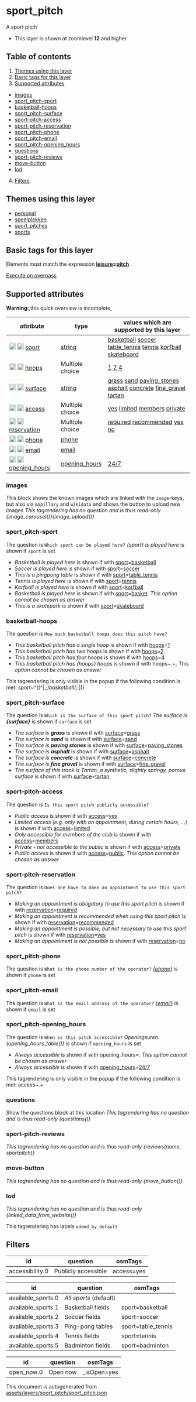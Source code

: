[//]: # (WARNING: this file is automatically generated. Please find the sources at the bottom and edit those sources)

# sport_pitch

A sport pitch

 - This layer is shown at zoomlevel **12** and higher

## Table of contents

1. [Themes using this layer](#themes-using-this-layer)
2. [Basic tags for this layer](#basic-tags-for-this-layer)
3. [Supported attributes](#supported-attributes)
  - [images](#images)
  - [sport_pitch-sport](#sport_pitch-sport)
  - [basketball-hoops](#basketball-hoops)
  - [sport_pitch-surface](#sport_pitch-surface)
  - [sport-pitch-access](#sport-pitch-access)
  - [sport-pitch-reservation](#sport-pitch-reservation)
  - [sport_pitch-phone](#sport_pitch-phone)
  - [sport_pitch-email](#sport_pitch-email)
  - [sport_pitch-opening_hours](#sport_pitch-opening_hours)
  - [questions](#questions)
  - [sport-pitch-reviews](#sport-pitch-reviews)
  - [move-button](#move-button)
  - [lod](#lod)
4. [Filters](#filters)

## Themes using this layer

 - [personal](https://mapcomplete.org/personal)
 - [speelplekken](https://mapcomplete.org/speelplekken)
 - [sport_pitches](https://mapcomplete.org/sport_pitches)
 - [sports](https://mapcomplete.org/sports)

## Basic tags for this layer

Elements must match the expression **<a href='https://wiki.openstreetmap.org/wiki/Key:leisure' target='_blank'>leisure</a>=<a href='https://wiki.openstreetmap.org/wiki/Tag:leisure%3Dpitch' target='_blank'>pitch</a>**

[Execute on overpass](http://overpass-turbo.eu/?Q=%5Bout%3Ajson%5D%5Btimeout%3A90%5D%3B%28%20%20%20%20nwr%5B%22leisure%22%3D%22pitch%22%5D%28%7B%7Bbbox%7D%7D%29%3B%0A%29%3Bout%20body%3B%3E%3Bout%20skel%20qt%3B)

## Supported attributes

**Warning:**,this quick overview is incomplete,

| attribute | type | values which are supported by this layer |
-----|-----|----- |
| <a target="_blank" href='https://taginfo.openstreetmap.org/keys/sport#values'><img src='https://mapcomplete.org/assets/svg/search.svg' height='18px'></a> <a target="_blank" href='https://taghistory.raifer.tech/?#***/sport/'><img src='https://mapcomplete.org/assets/svg/statistics.svg' height='18px'></a> [sport](https://wiki.openstreetmap.org/wiki/Key:sport) | [string](../SpecialInputElements.md#string) | [basketball](https://wiki.openstreetmap.org/wiki/Tag:sport%3Dbasketball) [soccer](https://wiki.openstreetmap.org/wiki/Tag:sport%3Dsoccer) [table_tennis](https://wiki.openstreetmap.org/wiki/Tag:sport%3Dtable_tennis) [tennis](https://wiki.openstreetmap.org/wiki/Tag:sport%3Dtennis) [korfball](https://wiki.openstreetmap.org/wiki/Tag:sport%3Dkorfball) [skateboard](https://wiki.openstreetmap.org/wiki/Tag:sport%3Dskateboard) |
| <a target="_blank" href='https://taginfo.openstreetmap.org/keys/hoops#values'><img src='https://mapcomplete.org/assets/svg/search.svg' height='18px'></a> <a target="_blank" href='https://taghistory.raifer.tech/?#***/hoops/'><img src='https://mapcomplete.org/assets/svg/statistics.svg' height='18px'></a> [hoops](https://wiki.openstreetmap.org/wiki/Key:hoops) | Multiple choice | [1](https://wiki.openstreetmap.org/wiki/Tag:hoops%3D1) [2](https://wiki.openstreetmap.org/wiki/Tag:hoops%3D2) [4](https://wiki.openstreetmap.org/wiki/Tag:hoops%3D4) |
| <a target="_blank" href='https://taginfo.openstreetmap.org/keys/surface#values'><img src='https://mapcomplete.org/assets/svg/search.svg' height='18px'></a> <a target="_blank" href='https://taghistory.raifer.tech/?#***/surface/'><img src='https://mapcomplete.org/assets/svg/statistics.svg' height='18px'></a> [surface](https://wiki.openstreetmap.org/wiki/Key:surface) | [string](../SpecialInputElements.md#string) | [grass](https://wiki.openstreetmap.org/wiki/Tag:surface%3Dgrass) [sand](https://wiki.openstreetmap.org/wiki/Tag:surface%3Dsand) [paving_stones](https://wiki.openstreetmap.org/wiki/Tag:surface%3Dpaving_stones) [asphalt](https://wiki.openstreetmap.org/wiki/Tag:surface%3Dasphalt) [concrete](https://wiki.openstreetmap.org/wiki/Tag:surface%3Dconcrete) [fine_gravel](https://wiki.openstreetmap.org/wiki/Tag:surface%3Dfine_gravel) [tartan](https://wiki.openstreetmap.org/wiki/Tag:surface%3Dtartan) |
| <a target="_blank" href='https://taginfo.openstreetmap.org/keys/access#values'><img src='https://mapcomplete.org/assets/svg/search.svg' height='18px'></a> <a target="_blank" href='https://taghistory.raifer.tech/?#***/access/'><img src='https://mapcomplete.org/assets/svg/statistics.svg' height='18px'></a> [access](https://wiki.openstreetmap.org/wiki/Key:access) | Multiple choice | [yes](https://wiki.openstreetmap.org/wiki/Tag:access%3Dyes) [limited](https://wiki.openstreetmap.org/wiki/Tag:access%3Dlimited) [members](https://wiki.openstreetmap.org/wiki/Tag:access%3Dmembers) [private](https://wiki.openstreetmap.org/wiki/Tag:access%3Dprivate) |
| <a target="_blank" href='https://taginfo.openstreetmap.org/keys/reservation#values'><img src='https://mapcomplete.org/assets/svg/search.svg' height='18px'></a> <a target="_blank" href='https://taghistory.raifer.tech/?#***/reservation/'><img src='https://mapcomplete.org/assets/svg/statistics.svg' height='18px'></a> [reservation](https://wiki.openstreetmap.org/wiki/Key:reservation) | Multiple choice | [required](https://wiki.openstreetmap.org/wiki/Tag:reservation%3Drequired) [recommended](https://wiki.openstreetmap.org/wiki/Tag:reservation%3Drecommended) [yes](https://wiki.openstreetmap.org/wiki/Tag:reservation%3Dyes) [no](https://wiki.openstreetmap.org/wiki/Tag:reservation%3Dno) |
| <a target="_blank" href='https://taginfo.openstreetmap.org/keys/phone#values'><img src='https://mapcomplete.org/assets/svg/search.svg' height='18px'></a> <a target="_blank" href='https://taghistory.raifer.tech/?#***/phone/'><img src='https://mapcomplete.org/assets/svg/statistics.svg' height='18px'></a> [phone](https://wiki.openstreetmap.org/wiki/Key:phone) | [phone](../SpecialInputElements.md#phone) |  |
| <a target="_blank" href='https://taginfo.openstreetmap.org/keys/email#values'><img src='https://mapcomplete.org/assets/svg/search.svg' height='18px'></a> <a target="_blank" href='https://taghistory.raifer.tech/?#***/email/'><img src='https://mapcomplete.org/assets/svg/statistics.svg' height='18px'></a> [email](https://wiki.openstreetmap.org/wiki/Key:email) | [email](../SpecialInputElements.md#email) |  |
| <a target="_blank" href='https://taginfo.openstreetmap.org/keys/opening_hours#values'><img src='https://mapcomplete.org/assets/svg/search.svg' height='18px'></a> <a target="_blank" href='https://taghistory.raifer.tech/?#***/opening_hours/'><img src='https://mapcomplete.org/assets/svg/statistics.svg' height='18px'></a> [opening_hours](https://wiki.openstreetmap.org/wiki/Key:opening_hours) | [opening_hours](../SpecialInputElements.md#opening_hours) | [24/7](https://wiki.openstreetmap.org/wiki/Tag:opening_hours%3D24/7) |

### images
This block shows the known images which are linked with the `image`-keys, but also via `mapillary` and `wikidata` and shows the button to upload new images
_This tagrendering has no question and is thus read-only_
*{image_carousel()}{image_upload()}*

### sport_pitch-sport

The question is `Which sport can be played here?`
*{sport} is played here* is shown if `sport` is set

 -  *Basketball is played here* is shown if with <a href='https://wiki.openstreetmap.org/wiki/Key:sport' target='_blank'>sport</a>=<a href='https://wiki.openstreetmap.org/wiki/Tag:sport%3Dbasketball' target='_blank'>basketball</a>
 -  *Soccer is played here* is shown if with <a href='https://wiki.openstreetmap.org/wiki/Key:sport' target='_blank'>sport</a>=<a href='https://wiki.openstreetmap.org/wiki/Tag:sport%3Dsoccer' target='_blank'>soccer</a>
 -  *This is a pingpong table* is shown if with <a href='https://wiki.openstreetmap.org/wiki/Key:sport' target='_blank'>sport</a>=<a href='https://wiki.openstreetmap.org/wiki/Tag:sport%3Dtable_tennis' target='_blank'>table_tennis</a>
 -  *Tennis is played here* is shown if with <a href='https://wiki.openstreetmap.org/wiki/Key:sport' target='_blank'>sport</a>=<a href='https://wiki.openstreetmap.org/wiki/Tag:sport%3Dtennis' target='_blank'>tennis</a>
 -  *Korfball is played here* is shown if with <a href='https://wiki.openstreetmap.org/wiki/Key:sport' target='_blank'>sport</a>=<a href='https://wiki.openstreetmap.org/wiki/Tag:sport%3Dkorfball' target='_blank'>korfball</a>
 -  *Basketball is played here* is shown if with <a href='https://wiki.openstreetmap.org/wiki/Key:sport' target='_blank'>sport</a>=<a href='https://wiki.openstreetmap.org/wiki/Tag:sport%3Dbasket' target='_blank'>basket</a>. _This option cannot be chosen as answer_
 -  *This is a skatepark* is shown if with <a href='https://wiki.openstreetmap.org/wiki/Key:sport' target='_blank'>sport</a>=<a href='https://wiki.openstreetmap.org/wiki/Tag:sport%3Dskateboard' target='_blank'>skateboard</a>

### basketball-hoops

The question is `How much basketball hoops does this pitch have?`

 -  *This basketball pitch has a single hoop* is shown if with <a href='https://wiki.openstreetmap.org/wiki/Key:hoops' target='_blank'>hoops</a>=<a href='https://wiki.openstreetmap.org/wiki/Tag:hoops%3D1' target='_blank'>1</a>
 -  *This basketball pitch has two hoops* is shown if with <a href='https://wiki.openstreetmap.org/wiki/Key:hoops' target='_blank'>hoops</a>=<a href='https://wiki.openstreetmap.org/wiki/Tag:hoops%3D2' target='_blank'>2</a>
 -  *This basketball pitch has four hoops* is shown if with <a href='https://wiki.openstreetmap.org/wiki/Key:hoops' target='_blank'>hoops</a>=<a href='https://wiki.openstreetmap.org/wiki/Tag:hoops%3D4' target='_blank'>4</a>
 -  *This basketball pitch has {hoops} hoops* is shown if with hoops~.+. _This option cannot be chosen as answer_

This tagrendering is only visible in the popup if the following condition is met: sport~^((^|.*;)basketball(;.*|$))$

### sport_pitch-surface

The question is `Which is the surface of this sport pitch?`
*The surface is <b>{surface}</b>* is shown if `surface` is set

 -  *The surface is <b>grass</b>* is shown if with <a href='https://wiki.openstreetmap.org/wiki/Key:surface' target='_blank'>surface</a>=<a href='https://wiki.openstreetmap.org/wiki/Tag:surface%3Dgrass' target='_blank'>grass</a>
 -  *The surface is <b>sand</b>* is shown if with <a href='https://wiki.openstreetmap.org/wiki/Key:surface' target='_blank'>surface</a>=<a href='https://wiki.openstreetmap.org/wiki/Tag:surface%3Dsand' target='_blank'>sand</a>
 -  *The surface is <b>paving stones</b>* is shown if with <a href='https://wiki.openstreetmap.org/wiki/Key:surface' target='_blank'>surface</a>=<a href='https://wiki.openstreetmap.org/wiki/Tag:surface%3Dpaving_stones' target='_blank'>paving_stones</a>
 -  *The surface is <b>asphalt</b>* is shown if with <a href='https://wiki.openstreetmap.org/wiki/Key:surface' target='_blank'>surface</a>=<a href='https://wiki.openstreetmap.org/wiki/Tag:surface%3Dasphalt' target='_blank'>asphalt</a>
 -  *The surface is <b>concrete</b>* is shown if with <a href='https://wiki.openstreetmap.org/wiki/Key:surface' target='_blank'>surface</a>=<a href='https://wiki.openstreetmap.org/wiki/Tag:surface%3Dconcrete' target='_blank'>concrete</a>
 -  *The surface is <b>fine gravel</b>* is shown if with <a href='https://wiki.openstreetmap.org/wiki/Key:surface' target='_blank'>surface</a>=<a href='https://wiki.openstreetmap.org/wiki/Tag:surface%3Dfine_gravel' target='_blank'>fine_gravel</a>
 -  *The surface of this track is Tartan, a synthetic, slightly springy, porous surface* is shown if with <a href='https://wiki.openstreetmap.org/wiki/Key:surface' target='_blank'>surface</a>=<a href='https://wiki.openstreetmap.org/wiki/Tag:surface%3Dtartan' target='_blank'>tartan</a>

### sport-pitch-access

The question is `Is this sport pitch publicly accessible?`

 -  *Public access* is shown if with <a href='https://wiki.openstreetmap.org/wiki/Key:access' target='_blank'>access</a>=<a href='https://wiki.openstreetmap.org/wiki/Tag:access%3Dyes' target='_blank'>yes</a>
 -  *Limited access (e.g. only with an appointment, during certain hours, …)* is shown if with <a href='https://wiki.openstreetmap.org/wiki/Key:access' target='_blank'>access</a>=<a href='https://wiki.openstreetmap.org/wiki/Tag:access%3Dlimited' target='_blank'>limited</a>
 -  *Only accessible for members of the club* is shown if with <a href='https://wiki.openstreetmap.org/wiki/Key:access' target='_blank'>access</a>=<a href='https://wiki.openstreetmap.org/wiki/Tag:access%3Dmembers' target='_blank'>members</a>
 -  *Private - not accessible to the public* is shown if with <a href='https://wiki.openstreetmap.org/wiki/Key:access' target='_blank'>access</a>=<a href='https://wiki.openstreetmap.org/wiki/Tag:access%3Dprivate' target='_blank'>private</a>
 -  *Public access* is shown if with <a href='https://wiki.openstreetmap.org/wiki/Key:access' target='_blank'>access</a>=<a href='https://wiki.openstreetmap.org/wiki/Tag:access%3Dpublic' target='_blank'>public</a>. _This option cannot be chosen as answer_

### sport-pitch-reservation

The question is `Does one have to make an appointment to use this sport pitch?`

 -  *Making an appointment is obligatory to use this sport pitch* is shown if with <a href='https://wiki.openstreetmap.org/wiki/Key:reservation' target='_blank'>reservation</a>=<a href='https://wiki.openstreetmap.org/wiki/Tag:reservation%3Drequired' target='_blank'>required</a>
 -  *Making an appointment is recommended when using this sport pitch* is shown if with <a href='https://wiki.openstreetmap.org/wiki/Key:reservation' target='_blank'>reservation</a>=<a href='https://wiki.openstreetmap.org/wiki/Tag:reservation%3Drecommended' target='_blank'>recommended</a>
 -  *Making an appointment is possible, but not necessary to use this sport pitch* is shown if with <a href='https://wiki.openstreetmap.org/wiki/Key:reservation' target='_blank'>reservation</a>=<a href='https://wiki.openstreetmap.org/wiki/Tag:reservation%3Dyes' target='_blank'>yes</a>
 -  *Making an appointment is not possible* is shown if with <a href='https://wiki.openstreetmap.org/wiki/Key:reservation' target='_blank'>reservation</a>=<a href='https://wiki.openstreetmap.org/wiki/Tag:reservation%3Dno' target='_blank'>no</a>

### sport_pitch-phone

The question is `What is the phone number of the operator?`
*<a href='tel:{phone}'>{phone}</a>* is shown if `phone` is set

### sport_pitch-email

The question is `What is the email address of the operator?`
*<a href='mailto:{email}' target='_blank' rel='noopener'>{email}</a>* is shown if `email` is set

### sport_pitch-opening_hours

The question is `When is this pitch accessible?`
*Openingsuren: {opening_hours_table()}* is shown if `opening_hours` is set

 -  *Always accessible* is shown if with opening_hours=. _This option cannot be chosen as answer_
 -  *Always accessible* is shown if with <a href='https://wiki.openstreetmap.org/wiki/Key:opening_hours' target='_blank'>opening_hours</a>=<a href='https://wiki.openstreetmap.org/wiki/Tag:opening_hours%3D24/7' target='_blank'>24/7</a>

This tagrendering is only visible in the popup if the following condition is met: access~.+

### questions
Show the questions block at this location
_This tagrendering has no question and is thus read-only_
*{questions()}*

### sport-pitch-reviews

_This tagrendering has no question and is thus read-only_
*{reviews(name, sportpitch)}*

### move-button

_This tagrendering has no question and is thus read-only_
*{move_button()}*

### lod

_This tagrendering has no question and is thus read-only_
*{linked_data_from_website()}*

This tagrendering has labels 
`added_by_default`

## Filters

| id | question | osmTags |
-----|-----|----- |
| accessibility.0 | Publicly accessible | access=yes | access=public | access= |

| id | question | osmTags |
-----|-----|----- |
| available_sports.0 | *All sports* (default) |  |
| available_sports.1 | Basketball fields | sport=basketball |
| available_sports.2 | Soccer fields | sport=soccer |
| available_sports.3 | Ping-pong tables | sport=table_tennis |
| available_sports.4 | Tennis fields | sport=tennis |
| available_sports.5 | Badminton fields | sport=badminton |

| id | question | osmTags |
-----|-----|----- |
| open_now.0 | Open now | _isOpen=yes |



This document is autogenerated from [assets/layers/sport_pitch/sport_pitch.json](https://github.com/pietervdvn/MapComplete/blob/develop/assets/layers/sport_pitch/sport_pitch.json)
